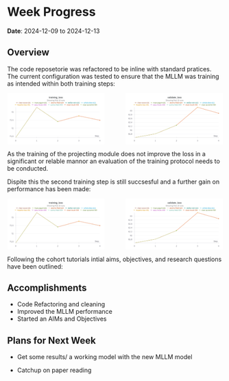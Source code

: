 # Week Progress

**Date**: 2024-12-09 to 2024-12-13

## Overview
The code reposetorie was refactored to be inline with standard pratices. The current configuration was tested to ensure that the MLLM was training as intended within both training steps:

<div style="display: flex; justify-content: space-between; align-items: center; flex-wrap: wrap; gap: 10px;">
  <img src="Images/W&B Chart 13_12_2024, 12_40_09.png" alt="Image 1" style="flex: 1; max-width: 45%; height: auto;">
  <img src="Images/W&B Chart 13_12_2024, 12_40_18.png" alt="Image 2" style="flex: 1; max-width: 45%; height: auto;">
</div>

As the training of the projecting module does not improve the loss in a significant or relable mannor an evaluation of the training protocol needs to be conducted.

Dispite this the second training step is still succsesful and a further gain on performance has been made:


<div style="display: flex; justify-content: space-between; align-items: center; flex-wrap: wrap; gap: 10px;">
  <img src="Images/W&B Chart 13_12_2024, 12_40_09.png" alt="Image 1" style="flex: 1; max-width: 45%; height: auto;">
  <img src="Images/W&B Chart 13_12_2024, 12_40_18.png" alt="Image 2" style="flex: 1; max-width: 45%; height: auto;">
</div>

Following the cohort tutorials intial aims, objectives, and research questions have been outlined: 

## Accomplishments

- Code Refactoring and cleaning
- Improved the MLLM performance
- Started an AIMs and Objectives

## Plans for Next Week

- Get some results/ a working model with the new MLLM model

- Catchup on paper reading